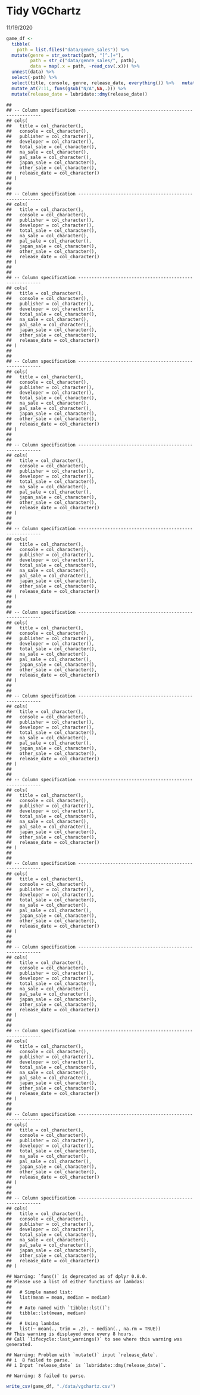 Tidy VGChartz
================
11/19/2020

``` r
game_df <- 
  tibble(
    path = list.files("data/genre_sales")) %>% 
  mutate(genre = str_extract(path, "[^.]+"),
         path = str_c("data/genre_sales/", path),
         data = map(.x = path, ~read_csv(.x))) %>% 
  unnest(data) %>% 
  select(-path) %>% 
  select(title, console, genre, release_date, everything()) %>%   mutate_at(7:11, funs(gsub("m","",.))) %>% 
  mutate_at(7:11, funs(gsub("N/A",NA,.))) %>% 
  mutate(release_date = lubridate::dmy(release_date))
```

    ## 
    ## -- Column specification --------------------------------------------------------
    ## cols(
    ##   title = col_character(),
    ##   console = col_character(),
    ##   publisher = col_character(),
    ##   developer = col_character(),
    ##   total_sale = col_character(),
    ##   na_sale = col_character(),
    ##   pal_sale = col_character(),
    ##   japan_sale = col_character(),
    ##   other_sale = col_character(),
    ##   release_date = col_character()
    ## )
    ## 
    ## 
    ## -- Column specification --------------------------------------------------------
    ## cols(
    ##   title = col_character(),
    ##   console = col_character(),
    ##   publisher = col_character(),
    ##   developer = col_character(),
    ##   total_sale = col_character(),
    ##   na_sale = col_character(),
    ##   pal_sale = col_character(),
    ##   japan_sale = col_character(),
    ##   other_sale = col_character(),
    ##   release_date = col_character()
    ## )
    ## 
    ## 
    ## -- Column specification --------------------------------------------------------
    ## cols(
    ##   title = col_character(),
    ##   console = col_character(),
    ##   publisher = col_character(),
    ##   developer = col_character(),
    ##   total_sale = col_character(),
    ##   na_sale = col_character(),
    ##   pal_sale = col_character(),
    ##   japan_sale = col_character(),
    ##   other_sale = col_character(),
    ##   release_date = col_character()
    ## )
    ## 
    ## 
    ## -- Column specification --------------------------------------------------------
    ## cols(
    ##   title = col_character(),
    ##   console = col_character(),
    ##   publisher = col_character(),
    ##   developer = col_character(),
    ##   total_sale = col_character(),
    ##   na_sale = col_character(),
    ##   pal_sale = col_character(),
    ##   japan_sale = col_character(),
    ##   other_sale = col_character(),
    ##   release_date = col_character()
    ## )
    ## 
    ## 
    ## -- Column specification --------------------------------------------------------
    ## cols(
    ##   title = col_character(),
    ##   console = col_character(),
    ##   publisher = col_character(),
    ##   developer = col_character(),
    ##   total_sale = col_character(),
    ##   na_sale = col_character(),
    ##   pal_sale = col_character(),
    ##   japan_sale = col_character(),
    ##   other_sale = col_character(),
    ##   release_date = col_character()
    ## )
    ## 
    ## 
    ## -- Column specification --------------------------------------------------------
    ## cols(
    ##   title = col_character(),
    ##   console = col_character(),
    ##   publisher = col_character(),
    ##   developer = col_character(),
    ##   total_sale = col_character(),
    ##   na_sale = col_character(),
    ##   pal_sale = col_character(),
    ##   japan_sale = col_character(),
    ##   other_sale = col_character(),
    ##   release_date = col_character()
    ## )
    ## 
    ## 
    ## -- Column specification --------------------------------------------------------
    ## cols(
    ##   title = col_character(),
    ##   console = col_character(),
    ##   publisher = col_character(),
    ##   developer = col_character(),
    ##   total_sale = col_character(),
    ##   na_sale = col_character(),
    ##   pal_sale = col_character(),
    ##   japan_sale = col_character(),
    ##   other_sale = col_character(),
    ##   release_date = col_character()
    ## )
    ## 
    ## 
    ## -- Column specification --------------------------------------------------------
    ## cols(
    ##   title = col_character(),
    ##   console = col_character(),
    ##   publisher = col_character(),
    ##   developer = col_character(),
    ##   total_sale = col_character(),
    ##   na_sale = col_character(),
    ##   pal_sale = col_character(),
    ##   japan_sale = col_character(),
    ##   other_sale = col_character(),
    ##   release_date = col_character()
    ## )
    ## 
    ## 
    ## -- Column specification --------------------------------------------------------
    ## cols(
    ##   title = col_character(),
    ##   console = col_character(),
    ##   publisher = col_character(),
    ##   developer = col_character(),
    ##   total_sale = col_character(),
    ##   na_sale = col_character(),
    ##   pal_sale = col_character(),
    ##   japan_sale = col_character(),
    ##   other_sale = col_character(),
    ##   release_date = col_character()
    ## )
    ## 
    ## 
    ## -- Column specification --------------------------------------------------------
    ## cols(
    ##   title = col_character(),
    ##   console = col_character(),
    ##   publisher = col_character(),
    ##   developer = col_character(),
    ##   total_sale = col_character(),
    ##   na_sale = col_character(),
    ##   pal_sale = col_character(),
    ##   japan_sale = col_character(),
    ##   other_sale = col_character(),
    ##   release_date = col_character()
    ## )
    ## 
    ## 
    ## -- Column specification --------------------------------------------------------
    ## cols(
    ##   title = col_character(),
    ##   console = col_character(),
    ##   publisher = col_character(),
    ##   developer = col_character(),
    ##   total_sale = col_character(),
    ##   na_sale = col_character(),
    ##   pal_sale = col_character(),
    ##   japan_sale = col_character(),
    ##   other_sale = col_character(),
    ##   release_date = col_character()
    ## )
    ## 
    ## 
    ## -- Column specification --------------------------------------------------------
    ## cols(
    ##   title = col_character(),
    ##   console = col_character(),
    ##   publisher = col_character(),
    ##   developer = col_character(),
    ##   total_sale = col_character(),
    ##   na_sale = col_character(),
    ##   pal_sale = col_character(),
    ##   japan_sale = col_character(),
    ##   other_sale = col_character(),
    ##   release_date = col_character()
    ## )
    ## 
    ## 
    ## -- Column specification --------------------------------------------------------
    ## cols(
    ##   title = col_character(),
    ##   console = col_character(),
    ##   publisher = col_character(),
    ##   developer = col_character(),
    ##   total_sale = col_character(),
    ##   na_sale = col_character(),
    ##   pal_sale = col_character(),
    ##   japan_sale = col_character(),
    ##   other_sale = col_character(),
    ##   release_date = col_character()
    ## )
    ## 
    ## 
    ## -- Column specification --------------------------------------------------------
    ## cols(
    ##   title = col_character(),
    ##   console = col_character(),
    ##   publisher = col_character(),
    ##   developer = col_character(),
    ##   total_sale = col_character(),
    ##   na_sale = col_character(),
    ##   pal_sale = col_character(),
    ##   japan_sale = col_character(),
    ##   other_sale = col_character(),
    ##   release_date = col_character()
    ## )

    ## Warning: `funs()` is deprecated as of dplyr 0.8.0.
    ## Please use a list of either functions or lambdas: 
    ## 
    ##   # Simple named list: 
    ##   list(mean = mean, median = median)
    ## 
    ##   # Auto named with `tibble::lst()`: 
    ##   tibble::lst(mean, median)
    ## 
    ##   # Using lambdas
    ##   list(~ mean(., trim = .2), ~ median(., na.rm = TRUE))
    ## This warning is displayed once every 8 hours.
    ## Call `lifecycle::last_warnings()` to see where this warning was generated.

    ## Warning: Problem with `mutate()` input `release_date`.
    ## i  8 failed to parse.
    ## i Input `release_date` is `lubridate::dmy(release_date)`.

    ## Warning: 8 failed to parse.

``` r
write_csv(game_df, "./data/vgchartz.csv")
```

